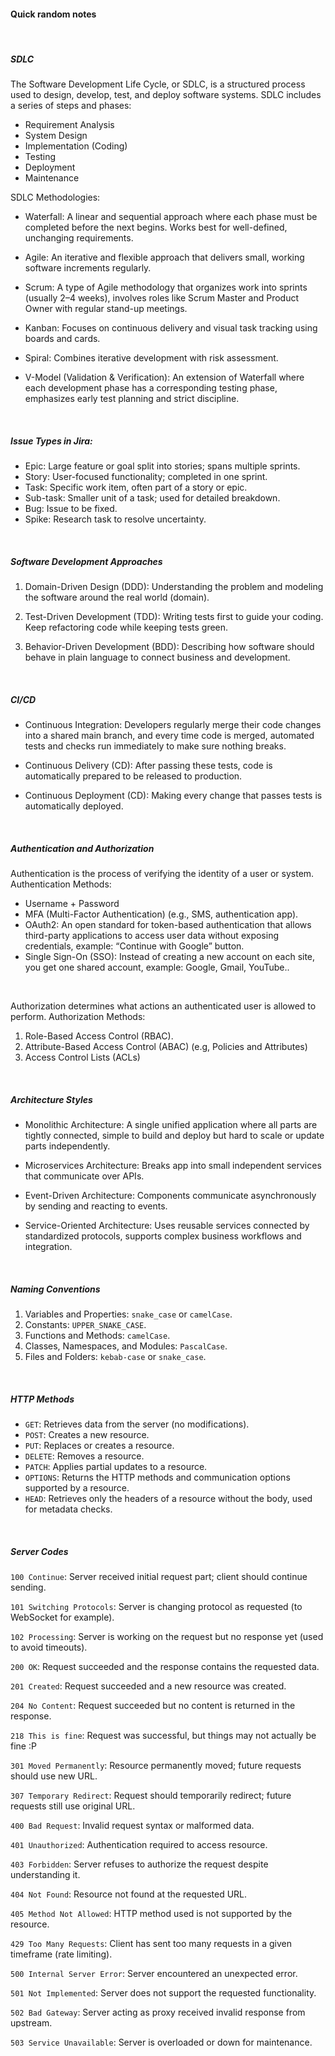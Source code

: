 #### Quick random notes

<br>

##### SDLC

The Software Development Life Cycle, or SDLC, is a structured process used to design, develop, test, and deploy software systems. SDLC includes a series of steps and phases:
- Requirement Analysis
- System Design
- Implementation (Coding)
- Testing
- Deployment
- Maintenance

SDLC Methodologies:

* Waterfall: A linear and sequential approach where each phase must be completed before the next begins. Works best for well-defined, unchanging requirements.

* Agile: An iterative and flexible approach that delivers small, working software increments regularly.

* Scrum: A type of Agile methodology that organizes work into sprints (usually 2–4 weeks), involves roles like Scrum Master and Product Owner with regular stand-up meetings.

* Kanban: Focuses on continuous delivery and visual task tracking using boards and cards.

* Spiral: Combines iterative development with risk assessment.

* V-Model (Validation & Verification): An extension of Waterfall where each development phase has a corresponding testing phase, emphasizes early test planning and strict discipline.

<br>

##### Issue Types in Jira:

* Epic: Large feature or goal split into stories; spans multiple sprints.
* Story: User-focused functionality; completed in one sprint.
* Task: Specific work item, often part of a story or epic.
* Sub-task: Smaller unit of a task; used for detailed breakdown.
* Bug: Issue to be fixed.
* Spike: Research task to resolve uncertainty.

<br>

##### Software Development Approaches

1. Domain-Driven Design (DDD): Understanding the problem and modeling the software around the real world (domain).

2. Test-Driven Development (TDD): Writing tests first to guide your coding. Keep refactoring code while keeping tests green.

3. Behavior-Driven Development (BDD): Describing how software should behave in plain language to connect business and development.

<br>

##### CI/CD

- Continuous Integration: Developers regularly merge their code changes into a shared main branch, and every time code is merged, automated tests and checks run immediately to make sure nothing breaks.

- Continuous Delivery (CD): After passing these tests, code is automatically prepared to be released to production.

- Continuous Deployment (CD): Making every change that passes tests is automatically deployed.

<br>

##### Authentication and Authorization

Authentication is the process of verifying the identity of a user or system. Authentication Methods:
- Username + Password
- MFA (Multi-Factor Authentication) (e.g., SMS, authentication app).
- OAuth2: An open standard for token-based authentication that allows third-party applications to access user data without exposing credentials, example: “Continue with Google” button.
- Single Sign-On (SSO): Instead of creating a new account on each site, you get one shared account, example: Google, Gmail, YouTube..

<br>

Authorization determines what actions an authenticated user is allowed to perform. Authorization Methods:
1. Role-Based Access Control (RBAC).
2. Attribute-Based Access Control (ABAC) (e.g, Policies and Attributes)
3. Access Control Lists (ACLs)

<br>

##### Architecture Styles

* Monolithic Architecture: A single unified application where all parts are tightly connected, simple to build and deploy but hard to scale or update parts independently.

* Microservices Architecture: Breaks app into small independent services that communicate over APIs.

* Event-Driven Architecture: Components communicate asynchronously by sending and reacting to events.

* Service-Oriented Architecture: Uses reusable services connected by standardized protocols, supports complex business workflows and integration.

<br>

##### Naming Conventions

1. Variables and Properties: `snake_case` or `camelCase`.
2. Constants: `UPPER_SNAKE_CASE`.
3. Functions and Methods: `camelCase`.
4. Classes, Namespaces, and Modules: `PascalCase`.
5. Files and Folders: `kebab-case` or `snake_case`.

<br>

##### HTTP Methods

* `GET`: Retrieves data from the server (no modifications).
* `POST`: Creates a new resource.
* `PUT`: Replaces or creates a resource.
* `DELETE`: Removes a resource.
* `PATCH`: Applies partial updates to a resource.
* `OPTIONS`: Returns the HTTP methods and communication options supported by a resource.
* `HEAD`: Retrieves only the headers of a resource without the body, used for metadata checks.

<br>

##### Server Codes

`100 Continue`: Server received initial request part; client should continue sending.

`101 Switching Protocols`: Server is changing protocol as requested (to WebSocket for example).

`102 Processing`: Server is working on the request but no response yet (used to avoid timeouts).

`200 OK`: Request succeeded and the response contains the requested data.

`201 Created`: Request succeeded and a new resource was created.

`204 No Content`: Request succeeded but no content is returned in the response.

`218 This is fine`: Request was successful, but things may not actually be fine :P

`301 Moved Permanently`: Resource permanently moved; future requests should use new URL.

`307 Temporary Redirect`: Request should temporarily redirect; future requests still use original URL.

`400 Bad Request`: Invalid request syntax or malformed data.

`401 Unauthorized`: Authentication required to access resource.

`403 Forbidden`: Server refuses to authorize the request despite understanding it.

`404 Not Found`: Resource not found at the requested URL.

`405 Method Not Allowed`: HTTP method used is not supported by the resource.

`429 Too Many Requests`: Client has sent too many requests in a given timeframe (rate limiting).

`500 Internal Server Error`: Server encountered an unexpected error.

`501 Not Implemented`: Server does not support the requested functionality.

`502 Bad Gateway`: Server acting as proxy received invalid response from upstream.

`503 Service Unavailable`: Server is overloaded or down for maintenance.
